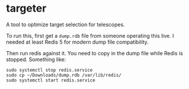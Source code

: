 # targeter
A tool to optimize target selection for telescopes.

To run this, first get a `dump.rdb` file from someone operating this live. I needed at least Redis 5 for modern dump file compatibility.

Then run redis against it. You need to copy in the dump file while Redis is stopped. Something like:

```
sudo systemctl stop redis.service
sudo cp ~/Downloads/dump.rdb /var/lib/redis/
sudo systemctl start redis.service
```
